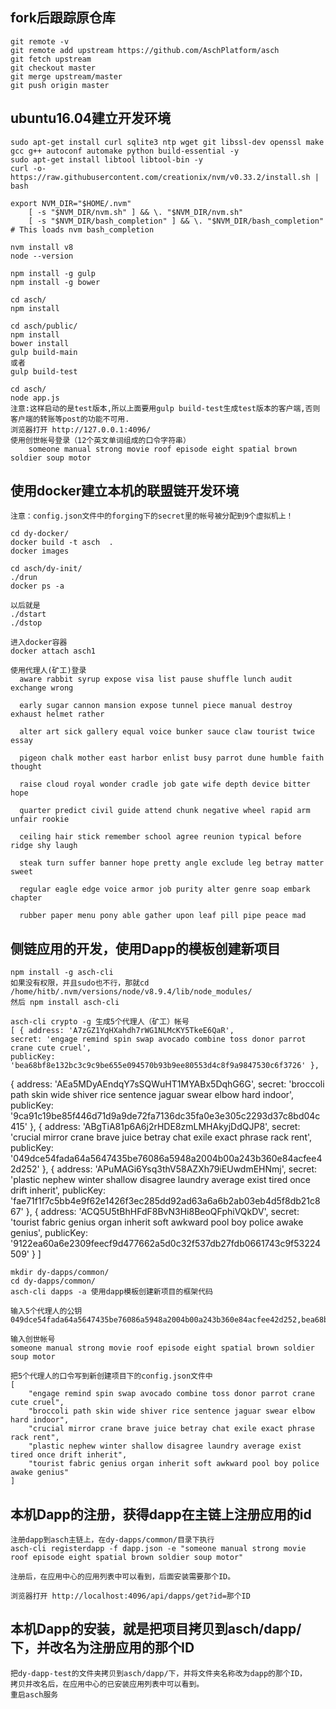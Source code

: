 ## fork后跟踪原仓库
    git remote -v
    git remote add upstream https://github.com/AschPlatform/asch
    git fetch upstream
    git checkout master
    git merge upstream/master
    git push origin master

## ubuntu16.04建立开发环境
    sudo apt-get install curl sqlite3 ntp wget git libssl-dev openssl make gcc g++ autoconf automake python build-essential -y
    sudo apt-get install libtool libtool-bin -y
    curl -o- https://raw.githubusercontent.com/creationix/nvm/v0.33.2/install.sh | bash

    export NVM_DIR="$HOME/.nvm"
        [ -s "$NVM_DIR/nvm.sh" ] && \. "$NVM_DIR/nvm.sh" 
        [ -s "$NVM_DIR/bash_completion" ] && \. "$NVM_DIR/bash_completion"  # This loads nvm bash_completion

    nvm install v8
    node --version

    npm install -g gulp
    npm install -g bower

    cd asch/
    npm install

    cd asch/public/
    npm install
    bower install
    gulp build-main
    或者
    gulp build-test
    
    cd asch/
    node app.js
    注意:这样启动的是test版本,所以上面要用gulp build-test生成test版本的客户端,否则客户端的转账等post的功能不可用.
    浏览器打开 http://127.0.0.1:4096/
    使用创世帐号登录（12个英文单词组成的口令字符串）
        someone manual strong movie roof episode eight spatial brown soldier soup motor

## 使用docker建立本机的联盟链开发环境
    注意：config.json文件中的forging下的secret里的帐号被分配到9个虚拟机上！

    cd dy-docker/
    docker build -t asch  .
    docker images

    cd asch/dy-init/
    ./drun
    docker ps -a

    以后就是
    ./dstart
    ./dstop

    进入docker容器
    docker attach asch1

    使用代理人(矿工)登录
      aware rabbit syrup expose visa list pause shuffle lunch audit exchange wrong

      early sugar cannon mansion expose tunnel piece manual destroy exhaust helmet rather

      alter art sick gallery equal voice bunker sauce claw tourist twice essay

      pigeon chalk mother east harbor enlist busy parrot dune humble faith thought

      raise cloud royal wonder cradle job gate wife depth device bitter hope

      quarter predict civil guide attend chunk negative wheel rapid arm unfair rookie

      ceiling hair stick remember school agree reunion typical before ridge shy laugh

      steak turn suffer banner hope pretty angle exclude leg betray matter sweet

      regular eagle edge voice armor job purity alter genre soap embark chapter
      
      rubber paper menu pony able gather upon leaf pill pipe peace mad

## 侧链应用的开发，使用Dapp的模板创建新项目
    npm install -g asch-cli
    如果没有权限，并且sudo也不行，那就cd /home/hitb/.nvm/versions/node/v8.9.4/lib/node_modules/
    然后 npm install asch-cli

    asch-cli crypto -g 生成5个代理人（矿工）帐号
    [ { address: 'A7zGZ1YqHXahdh7rWG1NLMcKY5TkeE6QaR',
    secret: 'engage remind spin swap avocado combine toss donor parrot crane cute cruel',
    publicKey: 'bea68bf8e132bc3c9c9be655e094570b93b9ee80553d4c8f9a9847530c6f3726' },
  { address: 'AEa5MDyAEndqY7sSQWuHT1MYABx5DqhG6G',
    secret: 'broccoli path skin wide shiver rice sentence jaguar swear elbow hard indoor',
    publicKey: '9ca91c19be85f446d71d9a9de72fa7136dc35fa0e3e305c2293d37c8bd04c415' },
  { address: 'ABgTiA81p6A6j2rHDE8zmLMHAkyjDdQJP8',
    secret: 'crucial mirror crane brave juice betray chat exile exact phrase rack rent',
    publicKey: '049dce54fada64a5647435be76086a5948a2004b00a243b360e84acfee42d252' },
  { address: 'APuMAGi6Ysq3thV58AZXh79iEUwdmEHNmj',
    secret: 'plastic nephew winter shallow disagree laundry average exist tired once drift inherit',
    publicKey: 'fae71f1f7c5bb4e9f62e1426f3ec285dd92ad63a6a6b2ab03eb4d5f8db21c867' },
  { address: 'ACQ5U5tBhHFdF8BvN3Hi8BeoQFphiVQkDV',
    secret: 'tourist fabric genius organ inherit soft awkward pool boy police awake genius',
    publicKey: '9122ea60a6e2309feecf9d477662a5d0c32f537db27fdb0661743c9f53224509' } ]

    mkdir dy-dapps/common/
    cd dy-dapps/common/
    asch-cli dapps -a 使用dapp模板创建新项目的框架代码

    输入5个代理人的公钥
    049dce54fada64a5647435be76086a5948a2004b00a243b360e84acfee42d252,bea68bf8e132bc3c9c9be655e094570b93b9ee80553d4c8f9a9847530c6f3726,9ca91c19be85f446d71d9a9de72fa7136dc35fa0e3e305c2293d37c8bd04c415,fae71f1f7c5bb4e9f62e1426f3ec285dd92ad63a6a6b2ab03eb4d5f8db21c867,9122ea60a6e2309feecf9d477662a5d0c32f537db27fdb0661743c9f53224509

    输入创世帐号
    someone manual strong movie roof episode eight spatial brown soldier soup motor

    把5个代理人的口令写到新创建项目下的config.json文件中
    [
        "engage remind spin swap avocado combine toss donor parrot crane cute cruel",
        "broccoli path skin wide shiver rice sentence jaguar swear elbow hard indoor",
        "crucial mirror crane brave juice betray chat exile exact phrase rack rent",
        "plastic nephew winter shallow disagree laundry average exist tired once drift inherit",
        "tourist fabric genius organ inherit soft awkward pool boy police awake genius"
    ]

## 本机Dapp的注册，获得dapp在主链上注册应用的id
    注册dapp到asch主链上，在dy-dapps/common/目录下执行
    asch-cli registerdapp -f dapp.json -e "someone manual strong movie roof episode eight spatial brown soldier soup motor"

    注册后，在应用中心的应用列表中可以看到，后面安装需要那个ID。

    浏览器打开 http://localhost:4096/api/dapps/get?id=那个ID

## 本机Dapp的安装，就是把项目拷贝到asch/dapp/下，并改名为注册应用的那个ID
    把dy-dapp-test的文件夹拷贝到asch/dapp/下，并将文件夹名称改为dapp的那个ID，
    拷贝并改名后，在应用中心的已安装应用列表中可以看到。
    重启asch服务


